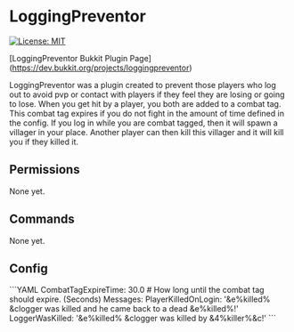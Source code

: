 # LoggingPreventor

[![License: MIT](https://img.shields.io/badge/License-MIT-yellow.svg)](https://opensource.org/licenses/MIT)

[LoggingPreventor Bukkit Plugin Page] (https://dev.bukkit.org/projects/loggingpreventor)

LoggingPreventor was a plugin created to prevent those players who log out to avoid pvp or contact with players if they feel they are losing or going to lose. When you get hit by a player, you both are added to a combat tag. This combat tag expires if you do not fight in the amount of time defined in the config. If you log in while you are combat tagged, then it will spawn a villager in your place. Another player can then kill this villager and it will kill you if they killed it.

<h2>Permissions</h2>
None yet.

<h2>Commands</h2>
None yet.

<h2>Config</h2>
```YAML
CombatTagExpireTime: 30.0 # How long until the combat tag should expire. (Seconds)
Messages:
  PlayerKilledOnLogin: '&e%killed% &clogger was killed and he came back to a dead &e%killed%!'
  LoggerWasKilled: '&e%killed% &clogger was killed by &4%killer%&c!'
```  

